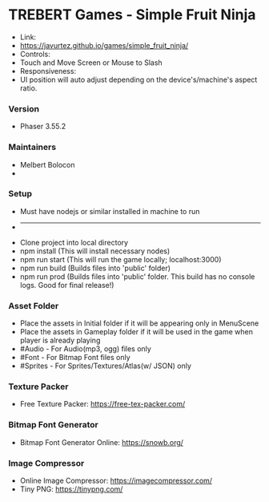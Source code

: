 # TREBERT Games - Simple Fruit Ninja
* Link:
* https://javurtez.github.io/games/simple_fruit_ninja/
* Controls:
* Touch and Move Screen or Mouse to Slash
* Responsiveness:
* UI position will auto adjust depending on the device's/machine's aspect ratio.

### Version
* Phaser 3.55.2

### Maintainers
* Melbert Bolocon
* 

### Setup
* Must have nodejs or similar installed in machine to run
* ---
* Clone project into local directory
* npm install (This will install necessary nodes)
* npm run start (This will run the game locally; localhost:3000)
* npm run build (Builds files into 'public' folder)
* npm run prod (Builds files into 'public' folder. This build has no console logs. Good for final release!)

### Asset Folder
* Place the assets in Initial folder if it will be appearing only in MenuScene
* Place the assets in Gameplay folder if it will be used in the game when player is already playing
* #Audio - For Audio(mp3, ogg) files only
* #Font - For Bitmap Font files only
* #Sprites - For Sprites/Textures/Atlas(w/ JSON) only

### Texture Packer
* Free Texture Packer: https://free-tex-packer.com/

### Bitmap Font Generator
* Bitmap Font Generator Online: https://snowb.org/

### Image Compressor
* Online Image Compressor: https://imagecompressor.com/
* Tiny PNG: https://tinypng.com/
